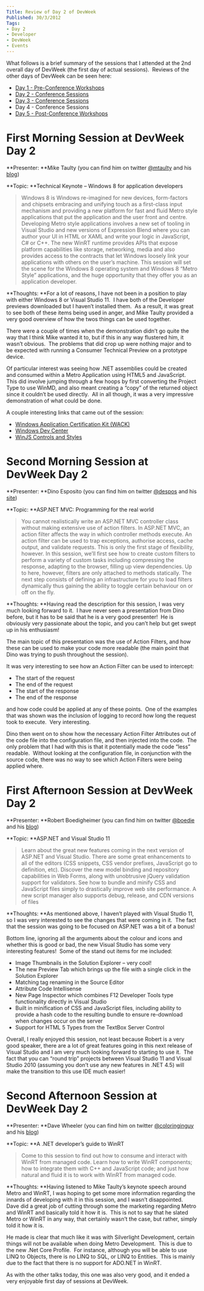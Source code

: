 ```yaml
---
Title: Review of Day 2 of DevWeek
Published: 30/3/2012
Tags:
- Day 2
- Developer
- DevWeek
- Events
---
```


What follows is a brief summary of the sessions that I attended at the 2nd overall day of DevWeek (the first day of actual sessions).  Reviews of the other days of DevWeek can be seen here:

- [Day 1 - Pre-Conference Workshops](http://www.gep13.co.uk/blog/review-of-day-1-of-devweek/)
- [Day 2 - Conference Sessions](http://www.gep13.co.uk/blog/review-of-day-2-of-devweek/)
- [Day 3 - Conference Sessions](http://www.gep13.co.uk/blog/review-of-day-3-of-devweek/)
- Day 4 - Conference Sessions
- [Day 5 - Post-Conference Workshops](http://www.gep13.co.uk/blog/review-of-day-5-of-devweek/)

# First Morning Session at DevWeek Day 2

**Presenter: **Mike Taulty (you can find him on twitter [@mtaulty](https://twitter.com/#!/mtaulty) and his [blog](http://mtaulty.com/communityserver/blogs/mike_taultys_blog/default.aspx))

**Topic: **Technical Keynote – Windows 8 for application developers

> Windows 8 is Windows re-imagined for new devices, form-factors and chipsets embracing and unifying touch as a first-class input mechanism and providing a new platform for fast and fluid Metro style applications that put the application and the user front and centre. Developing Metro style applications involves a new set of tooling in Visual Studio and new versions of Expression Blend where you can author your UI in HTML or XAML and write your logic in JavaScript, C# or C++. The new WinRT runtime provides APIs that expose platform capabilities like storage, networking, media and also provides access to the contracts that let Windows loosely link your applications with others on the user’s machine.
> This session will set the scene for the Windows 8 operating system and Windows 8 “Metro Style” applications, and the huge opportunity that they offer you as an application developer.

**Thoughts: **For a lot of reasons, I have not been in a position to play with either Windows 8 or Visual Studio 11.  I have both of the Developer previews downloaded but I haven’t installed them.  As a result, it was great to see both of these items being used in anger, and Mike Taulty provided a very good overview of how the twos things can be used together.

There were a couple of times when the demonstration didn’t go quite the way that I think Mike wanted it to, but if this in any way flustered him, it wasn’t obvious.  The problems that did crop up were nothing major and to be expected with running a Consumer Technical Preview on a prototype device.

Of particular interest was seeing how .NET assemblies could be created and consumed within a Metro Application using HTML5 and JavaScript.  This did involve jumping through a few hoops by first converting the Project Type to use WinMD, and also meant creating a “copy” of the returned object since it couldn’t be used directly.  All in all though, it was a very impressive demonstration of what could be done.

A couple interesting links that came out of the session:

- [Windows Application Certification Kit (WACK)](http://www.microsoft.com/Download/en/details.aspx?id=27414)
- [Windows Dev Center](http://dev.windows.com)
- [WinJS Controls and Styles](http://msdn.microsoft.com/en-us/library/windows/apps/hh465493.aspx)

# Second Morning Session at DevWeek Day 2

**Presenter: **Dino Esposito (you can find him on twitter [@despos](https://twitter.com/#!/despos) and his [site](http://www.expoware.org/))

**Topic: **ASP.NET MVC: Programming for the real world

> You cannot realistically write an ASP.NET MVC controller class without making extensive use of action filters. In ASP.NET MVC, an action filter affects the way in which controller methods execute. An action filter can be used to trap exceptions, authorise access, cache output, and validate requests. This is only the first stage of flexibility, however. In this session, we’ll first see how to create custom filters to perform a variety of custom tasks including compressing the response, adapting to the browser, filling up view dependencies. Up to here, however, filters are only attached to methods statically. The next step consists of defining an infrastructure for you to load filters dynamically thus gaining the ability to toggle certain behaviour on or off on the fly.

**Thoughts: **Having read the description for this session, I was very much looking forward to it.  I have never seen a presentation from Dino before, but it has to be said that he is a very good presenter!  He is obviously very passionate about the topic, and you can’t help but get swept up in his enthusiasm!

The main topic of this presentation was the use of Action Filters, and how these can be used to make your code more readable (the main point that Dino was trying to push throughout the session).

It was very interesting to see how an Action Filter can be used to intercept:

- The start of the request
- The end of the request
- The start of the response
- The end of the response

and how code could be applied at any of these points.  One of the examples that was shown was the inclusion of logging to record how long the request took to execute.  Very interesting.

Dino then went on to show how the necessary Action Filter Attributes out of the code file into the configuration file, and then injected into the code.  The only problem that I had with this is that it potentially made the code “less” readable.  Without looking at the configuration file, in conjunction with the source code, there was no way to see which Action Filters were being applied where.

# First Afternoon Session at DevWeek Day 2

**Presenter: **Robert Boedigheimer (you can find him on twitter [@boedie](https://twitter.com/#!/boedie) and his [blog](http://aspadvice.com/blogs/robertb))

**Topic: **ASP.NET and Visual Studio 11

> Learn about the great new features coming in the next version of ASP.NET and Visual Studio. There are some great enhancements to all of the editors (CSS snippets, CSS vendor prefixes, JavaScript go to definition, etc). Discover the new model binding and repository capabilities in Web Forms, along with unobtrusive jQuery validation support for validators. See how to bundle and minify CSS and JavaScript files simply to drastically improve web site performance. A new script manager also supports debug, release, and CDN versions of files

**Thoughts: **As mentioned above, I haven’t played with Visual Studio 11, so I was very interested to see the changes that were coming in it.  The fact that the session was going to be focused on ASP.NET was a bit of a bonus!

Bottom line, ignoring all the arguments about the colour and icons and whether this is good or bad, the new Visual Studio has some very interesting features!  Some of the stand out items for me included:

- Image Thumbnails in the Solution Explorer – very cool!
- The new Preview Tab which brings up the file with a single click in the Solution Explorer
- Matching tag renaming in the Source Editor
- Attribute Code Intellisense
- New Page Inspector which combines F12 Developer Tools type functionality directly in Visual Studio
- Built in minification of CSS and JavaScript files, including ability to provide a hash code to the resulting bundle to ensure re-download when changes occur on the server
- Support for HTML 5 Types from the TextBox Server Control

Overall, I really enjoyed this session, not least because Robert is a very good speaker, there are a lot of great features going in this next release of Visual Studio and I am very much looking forward to starting to use it.  The fact that you can “round trip” projects between Visual Studio 11 and Visual Studio 2010 (assuming you don’t use any new features in .NET 4.5) will make the transition to this use IDE much easier!

# Second Afternoon Session at DevWeek Day 2

**Presenter: **Dave Wheeler (you can find him on twitter [@coloringinguy](https://twitter.com/#!/coloringinguy) and his [blog](http://coloringinguy.com/))

**Topic: **A .NET developer’s guide to WinRT

> Come to this session to find out how to consume and interact with WinRT from managed code.
> Learn how to write WinRT components; how to integrate them with C++ and JavaScript code; and just how natural and fluid it is to work with WinRT from managed code.

**Thoughts: **Having listened to Mike Taulty’s keynote speech around Metro and WinRT, I was hoping to get some more information regarding the innards of developing with it in this session, and I wasn’t disappointed.  Dave did a great job of cutting through some the marketing regarding Metro and WinRT and basically told it how it is.  This is not to say that he slated Metro or WinRT in any way, that certainly wasn’t the case, but rather, simply told it how it is.

He made is clear that much like it was with Silverlight Development, certain things will not be available when doing Metro Development.  This is due to the new .Net Core Profile.  For instance, although you will be able to use LINQ to Objects, there is no LINQ to SQL, or LINQ to Entities.  This is mainly due to the fact that there is no support for ADO.NET in WinRT.

As with the other talks today, this one was also very good, and it ended a very enjoyable first day of sessions at DevWeek.
